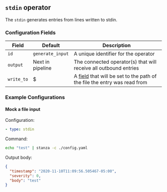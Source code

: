 ## `stdin` operator

The `stdin` generates entries from lines written to stdin.

### Configuration Fields

| Field             | Default          | Description                                                                                      |
| ---               | ---              | ---                                                                                              |
| `id`              | `generate_input` | A unique identifier for the operator                                                             |
| `output`          | Next in pipeline | The connected operator(s) that will receive all outbound entries                                 |
| `write_to`        | $                | A [field](/docs/types/field.md) that will be set to the path of the file the entry was read from |

### Example Configurations

#### Mock a file input

Configuration:
```yaml
- type: stdin
```

Command:
```bash
echo "test" | stanza -c ./config.yaml
```

Output body:
```json
{
  "timestamp": "2020-11-10T11:09:56.505467-05:00",
  "severity": 0,
  "body": "test"
}
```
